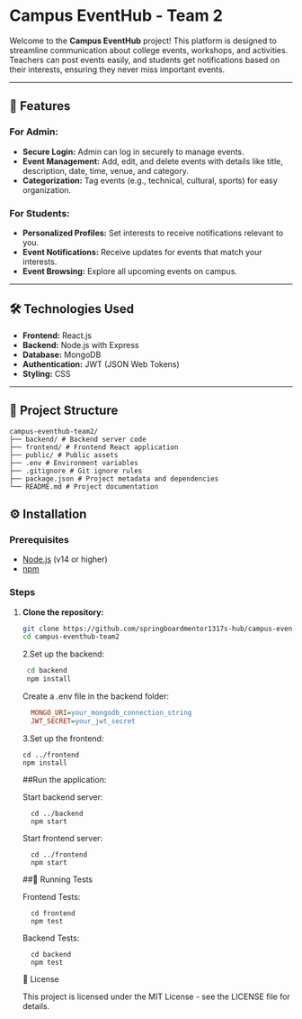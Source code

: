 # Campus EventHub - Team 2

Welcome to the **Campus EventHub** project! This platform is designed to streamline communication about college events, workshops, and activities. Teachers can post events easily, and students get notifications based on their interests, ensuring they never miss important events.

---

## 🚀 Features

### For Admin:
- **Secure Login:** Admin can log in securely to manage events.
- **Event Management:** Add, edit, and delete events with details like title, description, date, time, venue, and category.
- **Categorization:** Tag events (e.g., technical, cultural, sports) for easy organization.

### For Students:
- **Personalized Profiles:** Set interests to receive notifications relevant to you.
- **Event Notifications:** Receive updates for events that match your interests.
- **Event Browsing:** Explore all upcoming events on campus.

---

## 🛠️ Technologies Used
- **Frontend:** React.js
- **Backend:** Node.js with Express
- **Database:** MongoDB
- **Authentication:** JWT (JSON Web Tokens)
- **Styling:** CSS

---

## 📁 Project Structure
```pgsql
campus-eventhub-team2/
├── backend/ # Backend server code
├── frontend/ # Frontend React application
├── public/ # Public assets
├── .env # Environment variables
├── .gitignore # Git ignore rules
├── package.json # Project metadata and dependencies
└── README.md # Project documentation
```
## ⚙️ Installation

### Prerequisites
- [Node.js](https://nodejs.org/) (v14 or higher)
- [npm](https://www.npmjs.com/)

### Steps

1. **Clone the repository:**
   ```bash
   git clone https://github.com/springboardmentor1317s-hub/campus-eventhub-team2.git
   cd campus-eventhub-team2
   ```
   2.Set up the backend:
    ```bash
     cd backend
     npm install
   ```
   Create a .env file in the backend folder:
   ```ini
     MONGO_URI=your_mongodb_connection_string
     JWT_SECRET=your_jwt_secret
   ```
   3.Set up the frontend:
   ```
   cd ../frontend
   npm install
   ```

   ##Run the application:

     Start backend server:
     ```
       cd ../backend
       npm start
     ```

     Start frontend server:
     ```
       cd ../frontend
       npm start
     ```
   ##🧪 Running Tests

   Frontend Tests:
   ```
     cd frontend
     npm test
   ```

   Backend Tests:
   ```
     cd backend
     npm test
   ```
   📄 License

   This project is licensed under the MIT License - see the LICENSE
    file for details.
